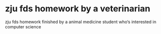 # zju fds homework by a veterinarian
 zju fds homework finished by a animal medicine student who‘s interested in computer science
